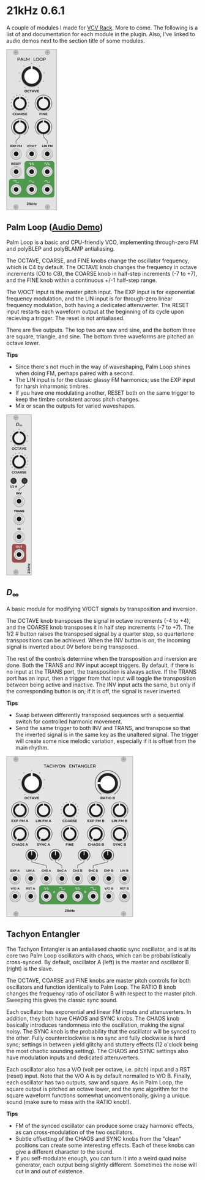 # 21kHz 0.6.1

A couple of modules I made for [VCV Rack](https://vcvrack.com/). More to come. The following is a list of and documentation for each module in the plugin. Also, I've linked to audio demos next to the section title of some modules.

<img src="docs/PalmLoop.png" alt="drawing" height="420px"/>

## Palm Loop ([Audio Demo](https://clyp.it/d5zatc4a))

Palm Loop is a basic and CPU-friendly VCO, implementing through-zero FM and polyBLEP and polyBLAMP antialiasing.

The OCTAVE, COARSE, and FINE knobs change the oscillator frequency, which is C4 by default. The OCTAVE knob changes the frequency in octave increments (C0 to C8), the COARSE knob in half-step increments (-7 to +7), and the FINE knob within a continuous +/-1 half-step range.

The V/OCT input is the master pitch input. The EXP input is for exponential frequency modulation, and the LIN input is for through-zero linear frequency modulation, both having a dedicated attenuverter. The RESET input restarts each waveform output at the beginning of its cycle upon recieving a trigger. The reset is not antialiased.

There are five outputs. The top two are saw and sine, and the bottom three are square, triangle, and sine. The bottom three waveforms are pitched an octave lower.

**Tips**
- Since there's not much in the way of waveshaping, Palm Loop shines when doing FM, perhaps paired with a second. 
- The LIN input is for the classic glassy FM harmonics; use the EXP input for harsh inharmonic timbres.
- If you have one modulating another, RESET both on the same trigger to keep the timbre consistent across pitch changes.
- Mix or scan the outputs for varied waveshapes.

<img src="docs/D_Inf.png" alt="drawing" height="420px"/>

## *D*<sub>∞</sub>

A basic module for modifying V/OCT signals by transposition and inversion.

The OCTAVE knob transposes the signal in octave increments (-4 to +4), and the COARSE knob transposes it in half step increments (-7 to +7). The 1/2 # button raises the transposed signal by a quarter step, so quartertone transpositions can be achieved. When the INV button is on, the incoming signal is inverted about 0V before being transposed.

The rest of the controls determine when the transposition and inversion are done. Both the TRANS and INV input accept triggers. By default, if there is no input at the TRANS port, the transposition is always active. If the TRANS port has an input, then a trigger from that input will toggle the transposition between being active and inactive. The INV input acts the same, but only if the corresponding button is on; if it is off, the signal is never inverted.

**Tips**
- Swap between differently transposed sequences with a sequential switch for controlled harmonic movement.
- Send the same trigger to both INV and TRANS, and transpose so that the inverted signal is in the same key as the unaltered signal. The trigger will create some nice melodic variation, especially if it is offset from the main rhythm.

<img src="docs/TachyonEntangler.png" alt="drawing" height="420px"/>

## Tachyon Entangler

The Tachyon Entangler is an antialiased chaotic sync oscillator, and is at its core two Palm Loop oscillators with chaos, which can be probabilistically cross-synced. By default, oscillator A (left) is the master and oscillator B (right) is the slave.

The OCTAVE, COARSE and FINE knobs are master pitch controls for both oscillators and function identically to Palm Loop. The RATIO B knob changes the frequency ratio of oscillator B with respect to the master pitch. Sweeping this gives the classic sync sound.

Each oscillator has exponential and linear FM inputs and attenuverters. In addition, they both have CHAOS and SYNC knobs. The CHAOS knob basically introduces randomness into the oscillation, making the signal noisy. The SYNC knob is the probability that the oscillator will be synced to the other. Fully counterclockwise is no sync and fully clockwise is hard sync; settings in between yield glitchy and stuttery effects (12 o'clock being the most chaotic sounding setting). The CHAOS and SYNC settings also have modulation inputs and dedicated attenuverters.

Each oscillator also has a V/O (volt per octave, i.e. pitch) input and a RST (reset) input. Note that the V/O A is by default normalled to V/O B. Finally, each oscillator has two outputs, saw and square. As in Palm Loop, the square output is pitched an octave lower, and the sync algorithm for the square waveform functions somewhat unconventionally, giving a unique sound (make sure to mess with the RATIO knob!).

**Tips**
- FM of the synced oscillator can produce some crazy harmonic effects, as can cross-modulation of the two oscillators.
- Subtle offsetting of the CHAOS and SYNC knobs from the "clean" positions can create some interesting effects. Each of these knobs can give a different character to the sound.
- If you self-modulate enough, you can turn it into a weird quad noise generator, each output being slightly different. Sometimes the noise will cut in and out of existence.
